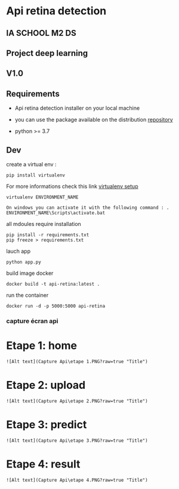 # Api retina detection
## IA SCHOOL M2 DS
## Project deep learning

## V1.0

## Requirements
* Api retina detection installer on your local machine
- you can use the package available on the distribution [repository](https://github.com/IA-School-Deep-learning-project/retinopathie.git)

* python >= 3.7

##  Dev

create a virtual env : 
```
pip install virtualenv

```
For more informations check this link [virtualenv setup](https://uoa-eresearch.github.io/eresearch-cookbook/recipe/2014/11/26/python-virtual-env/)


```
virtualenv ENVIRONMENT_NAME

On windows you can activate it with the following command : . ENVIRONMENT_NAME\Scripts\activate.bat

```

all mdoules require installation
```
pip install -r requirements.txt
pip freeze > requirements.txt 

```

lauch app
```
python app.py
```

build image docker
```
docker build -t api-retina:latest .
```

run the container
```
docker run -d -p 5000:5000 api-retina
```

### capture écran api

# Etape 1: home
```
![Alt text](Capture Api\etape 1.PNG?raw=true "Title")
```

# Etape 2: upload
```
![Alt text](Capture Api\etape 2.PNG?raw=true "Title")
```

# Etape 3: predict
```
![Alt text](Capture Api\etape 3.PNG?raw=true "Title")
```

# Etape 4: result
```
![Alt text](Capture Api\etape 4.PNG?raw=true "Title")
```